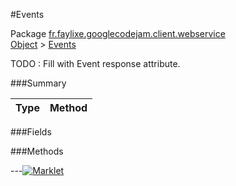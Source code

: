 #Events

Package [fr.faylixe.googlecodejam.client.webservice](https://github.com/Faylixe/googlecodejam-client/blob/master/fr/faylixe/googlecodejam/client/webservice)<br>
[Object]() > [Events](https://github.com/Faylixe/googlecodejam-client/blob/master/javadoc/fr/faylixe/googlecodejam/client/webservice/Events.md)

TODO : Fill with Event response attribute.

###Summary


| Type | Method |
| --- | --- |

###Fields


###Methods

---[![Marklet](https://img.shields.io/badge/Generated%20by-Marklet-green.svg)](https://github.com/Faylixe/marklet)